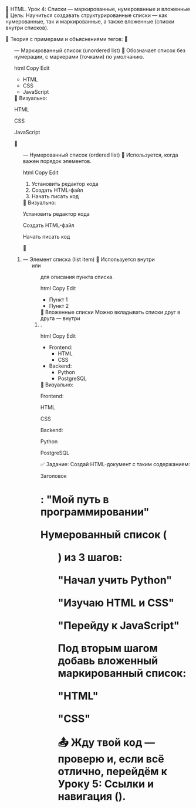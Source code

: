 🧠 HTML. Урок 4: Списки — маркированные, нумерованные и вложенные
📌 Цель:
Научиться создавать структурированные списки — как нумерованные, так и маркированные, а также вложенные (списки внутри списков).

🧾 Теория с примерами и объяснениями тегов:
🔹 <ul> — Маркированный список (unordered list)
📖 Обозначает список без нумерации, с маркерами (точками) по умолчанию.

html
Copy
Edit
<ul>
  <li>HTML</li>
  <li>CSS</li>
  <li>JavaScript</li>
</ul>
🧪 Визуально:

HTML

CSS

JavaScript

🔹 <ol> — Нумерованный список (ordered list)
📖 Используется, когда важен порядок элементов.

html
Copy
Edit
<ol>
  <li>Установить редактор кода</li>
  <li>Создать HTML-файл</li>
  <li>Начать писать код</li>
</ol>
🧪 Визуально:

Установить редактор кода

Создать HTML-файл

Начать писать код

🔹 <li> — Элемент списка (list item)
📖 Используется внутри <ul> или <ol> для описания пункта списка.

html
Copy
Edit
<ul>
  <li>Пункт 1</li>
  <li>Пункт 2</li>
</ul>
🔹 Вложенные списки
Можно вкладывать списки друг в друга — внутри <li>.

html
Copy
Edit
<ul>
  <li>Frontend:
    <ul>
      <li>HTML</li>
      <li>CSS</li>
    </ul>
  </li>
  <li>Backend:
    <ul>
      <li>Python</li>
      <li>PostgreSQL</li>
    </ul>
  </li>
</ul>
🧪 Визуально:

Frontend:

HTML

CSS

Backend:

Python

PostgreSQL

✅ Задание:
Создай HTML-документ с таким содержанием:

Заголовок <h1>: "Мой путь в программировании"

Нумерованный список (<ol>) из 3 шагов:

"Начал учить Python"

"Изучаю HTML и CSS"

"Перейду к JavaScript"

Под вторым шагом добавь вложенный маркированный список:

"HTML"

"CSS"

📤 Жду твой код — проверю и, если всё отлично, перейдём к Уроку 5: Ссылки и навигация (<a>).